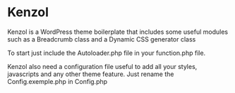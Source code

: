 # Kenzol
Kenzol is a WordPress theme boilerplate that includes some useful modules such as a Breadcrumb class and a Dynamic CSS generator class

To start just include the Autoloader.php file in your function.php file.

Kenzol also need a configuration file useful to add all your styles, javascripts and any other theme feature. Just rename the Config.exemple.php in Config.php
